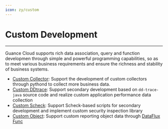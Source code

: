 ```yaml
---
icon: zy/custom
---
```

# Custom Development 

---

Guance Cloud supports rich data association, query and function developmen through simple and powerful programming capabilities, so as to meet various business requirements and ensure the richness and stability of business systems.

- [Custom Collector](pythond.md): Support the development of custom collectors through pythond to collect more business data.
- [Custom DDtrace](ddtrace-guance.md): Support secondary development based on `dd-trace-java` source code and realize custom application performance data collection
- [Custom Scheck](scheck-filechange): Support Scheck-based scripts for secondary development and implement custom security inspection library
- [Custom Object](custom-object.md): Support custom reporting object data through [DataFlux Func](../dataflux-func/index.md)
